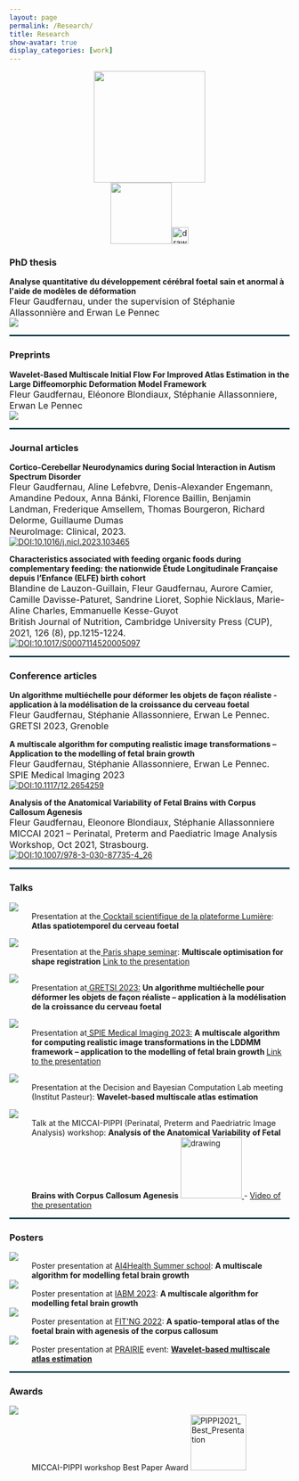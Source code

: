 ```yaml
---
layout: page
permalink: /Research/
title: Research
show-avatar: true
display_categories: [work]
---
```


<div align="center"><img src="/assets/img/output-onlinegiftools(14).gif" width="200"/><br /><a href="https://www.deformetrica.org/"> 
    <img src="https://img.shields.io/badge/Made with Deformetrica-656262.svg" width="110"/></a><img src="/assets/img/deformetrica.png" alt="drawing" width="30"/></div>

### PhD thesis

<b>Analyse quantitative du développement cérébral foetal sain et anormal à l'aide de modèles de déformation</b><br>
     <font size="3"> Fleur Gaudfernau, under the supervision of Stéphanie Allassonnière and Erwan Le Pennec</font><br>
      <a href="https://ephe.hal.science/tel-04453836v1"> <img src="https://img.shields.io/badge/Read on HAL-636a77.svg" /> </a> 

<hr style="border:1px solid #2b6777"/>
    
### Preprints
        
<b>Wavelet-Based Multiscale Initial Flow For Improved Atlas Estimation in the Large Diffeomorphic Deformation Model Framework</b><br>
     <font size="3"> Fleur Gaudfernau, Eléonore Blondiaux, Stéphanie Allassonniere, Erwan Le Pennec</font><br>
      <a href="https://hal.archives-ouvertes.fr/hal-03620367v1"> <img src="https://img.shields.io/badge/Read on HAL-636a77.svg" /> </a> 

<hr style="border:1px solid #2b6777"/>

### Journal articles

<b>Cortico-Cerebellar Neurodynamics during Social Interaction in Autism Spectrum Disorder </b><br>
     <font size="3"> Fleur Gaudfernau, Aline Lefebvre, Denis-Alexander Engemann, Amandine Pedoux, Anna Bánki, Florence Baillin, Benjamin Landman, Frederique Amsellem, Thomas Bourgeron, Richard Delorme, Guillaume Dumas<br>
     NeuroImage: Clinical, 2023.</font><br>
     [![DOI:10.1016/j.nicl.2023.103465](https://zenodo.org/badge/DOI/10.1016/j.nicl.2023.103465.svg)](https://doi.org/10.1016/j.nicl.2023.103465)

<b>Characteristics associated with feeding organic foods during complementary feeding: the nationwide Étude Longitudinale Française depuis l’Enfance (ELFE) birth cohort<br></b>
     <font size="3"> Blandine de Lauzon-Guillain, Fleur Gaudfernau, Aurore Camier, Camille Davisse-Paturet, Sandrine Lioret, Sophie Nicklaus, Marie-Aline Charles, Emmanuelle Kesse-Guyot<br>
     British Journal of Nutrition, Cambridge University Press (CUP), 2021, 126 (8), pp.1215-1224.</font><br>
     [![DOI:10.1017/S0007114520005097](https://zenodo.org/badge/DOI/10.1017/S0007114520005097.svg)](https://doi.org/10.1017/S0007114520005097)
    
<hr style="border:1px solid #2b6777"/>

### Conference articles

<b>Un algorithme multiéchelle pour déformer les objets de façon réaliste - application à la modélisation de la croissance du cerveau foetal</b><br>
     <font size="3"> Fleur Gaudfernau, Stéphanie Allassonniere, Erwan Le Pennec.<br>
     GRETSI 2023, Grenoble  </font><br>

<b>A multiscale algorithm for computing realistic image transformations – Application to the modelling of fetal brain growth</b><br>
     <font size="3"> Fleur Gaudfernau, Stéphanie Allassonniere, Erwan Le Pennec.<br>
     SPIE Medical Imaging 2023  </font><br>
      [![DOI:10.1117/12.2654259](https://zenodo.org/badge/DOI/10.1117/12.2654259.svg?colorB=7289da)](https://doi.org/10.1117/12.2654259)   

<b>Analysis of the Anatomical Variability of Fetal Brains with Corpus Callosum Agenesis</b><br>
     <font size="3"> Fleur Gaudfernau, Eleonore Blondiaux, Stéphanie Allassonniere <br>
     MICCAI 2021 – Perinatal, Preterm and Paediatric Image Analysis Workshop, Oct 2021, Strasbourg.</font><br>
     [![DOI:10.1007/978-3-030-87735-4_26](https://zenodo.org/badge/DOI/10.1007/978-3-030-87735-4_26.svg?colorB=7289da)](https://doi.org/10.1007/978-3-030-87735-4_26) 

     

<hr style="border:1px solid #2b6777"/>

### Talks

 <dl>  <dt><img src="https://img.shields.io/badge/Sept. 2024-5a95c1.svg"></dt>
<dd> Presentation at the<a href="http://fondation-lumiere.org/la-plateforme-lumiere/"> Cocktail scientifique de la plateforme Lumière</a>: <b>Atlas spatiotemporel du cerveau foetal</b> 
    </dd></dl>

 <dl>  <dt><img src="https://img.shields.io/badge/Jan. 2024-5a95c1.svg"></dt>
<dd> Presentation at the<a href="https://shape-analysis.github.io/"> Paris shape seminar</a>: <b>Multiscale optimisation for shape registration</b> <a href="https://www.youtube.com/watch?v=kp8W91WkfKw"> Link to the presentation </a> 
    </dd></dl>

 <dl>  <dt><img src="https://img.shields.io/badge/Sept. 2023-3589a1.svg"></dt>
<dd> Presentation at<a href="https://gretsi.fr/colloque2023/programme/"> GRETSI 2023:</a> <b>Un algorithme multiéchelle pour déformer les objets de façon réaliste – application à la modélisation de la croissance du cerveau foetal</b> 
    </dd></dl>



 <dl>  <dt><img src="https://img.shields.io/badge/Feb. 2023-3589a1.svg"></dt>
<dd> Presentation at<a href="https://spie.org/conferences-and-exhibitions/medical-imaging/program/browse-program ">  SPIE Medical Imaging 2023:</a> <b>A multiscale algorithm for computing realistic image transformations in the LDDMM framework – application to the modelling of fetal brain growth </b> 
     <a href="https://www.spiedigitallibrary.org/conference-proceedings-of-spie/12464/2654259/A-multiscale-algorithm-for-computing-realistic-image-transformation--application/10.1117/12.2654259.short?SSO=1"> Link to the presentation </a> 
    </dd></dl>

<dl><dt><img src="https://img.shields.io/badge/June 2022-2e7a7d.svg"></dt>
<dd>  Presentation at the Decision and Bayesian Computation Lab meeting (Institut Pasteur): <b>Wavelet-based multiscale atlas estimation</b> </dd>

</dl>

<dl>
<dt>
    <img src="https://img.shields.io/badge/Oct. 2021-37695c.svg"></dt>
    
<dd>  Talk at the MICCAI-PIPPI (Perinatal, Preterm and Paedriatric Image Analysis) workshop: <b>Analysis of the Anatomical Variability of Fetal Brains with Corpus Callosum Agenesis</b> <a href="https://pippiworkshop.github.io/"> <img src="/assets/img/PIPPI-Logo2021.png" alt="drawing" width="110"/> </a> - <a href="/assets/img/zoom_4.mp4"> Video of the presentation </a> </dd>

</dl>




 
<hr style="border:1px solid #2b6777"/>

### Posters

<dl>

<dt><img src="https://img.shields.io/badge/July 2023-3589a1.svg"></dt>
<dd>  Poster presentation at <a href="https://ai4healthschool.org/"> AI4Health Summer school</a>: <b>A multiscale algorithm for modelling fetal brain growth </b> </dd>

<dt><img src="https://img.shields.io/badge/March 2023-3589a1.svg"></dt>
<dd>  Poster presentation at <a href="https://iabm2023.sciencesconf.org/"> IABM 2023</a>: <b>A multiscale algorithm for modelling
fetal brain growth </b> </dd>
    

<dt><img src="https://img.shields.io/badge/Sept. 2022-2e7a7d.svg"> </dt> 
<dd>  Poster presentation at <a href="https://fitng.org/"> FIT'NG 2022</a>: <b>A spatio-temporal atlas of the foetal brain with agenesis of the corpus callosum </b> </dd>

 <dt>
 <img src="https://img.shields.io/badge/July. 2022-2e7a7d.svg"></dt>   
<dd>  Poster presentation at <a href="https://prairie-institute.fr/"> PRAIRIE</a> event: <b><a href="/assets/img/Poster_multiscale_atlas_estimation.pdf"> Wavelet-based multiscale atlas estimation </a> </b> </dd> 


</dl>


 
<hr style="border:1px solid #2b6777"/>


### Awards
    
<dl>
<dt>
    <img  src="https://img.shields.io/badge/Oct. 2021-37695c.svg"/></dt>
<dd> MICCAI-PIPPI workshop Best Paper Award
 <a href="/assets/img/PIPPI2021_Best_Presentation.png">
    <img src="/assets/img/PIPPI2021_Best_Presentation.png" 
        alt="PIPPI2021_Best_Presentation"
        width="100">
</a> </dd>
    </dl>
 

